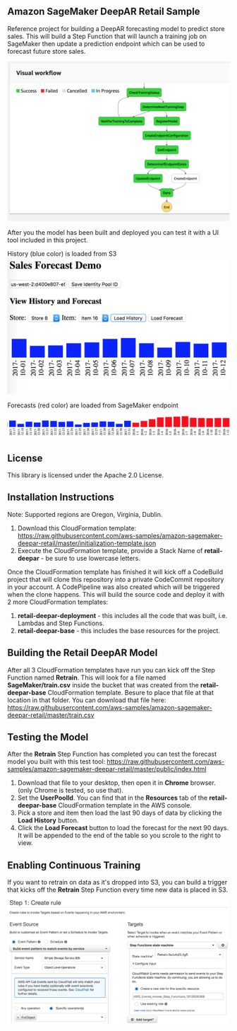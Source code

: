 ## Amazon SageMaker DeepAR Retail Sample

Reference project for building a DeepAR forecasting model to predict store sales. This will build a Step Function that will launch a training job on SageMaker then update a prediction endpoint which can be used to forecast future store sales.

![Retrain Step Function](./documentation/RetrainStepFunction.png)

After you the model has been built and deployed you can test it with a UI tool included in this project.

History (blue color) is loaded from S3
![Load History](./documentation/LoadHistory.png)

Forecasts (red color) are loaded from SageMaker endpoint
![Load Forecast](./documentation/LoadForecast.png)

## License

This library is licensed under the Apache 2.0 License. 

## Installation Instructions

Note: Supported regions are Oregon, Virginia, Dublin.

1. Download this CloudFormation template: https://raw.githubusercontent.com/aws-samples/amazon-sagemaker-deepar-retail/master/initialization-template.json
2. Execute the CloudFormation template, provide a Stack Name of **retail-deepar** - be sure to use lowercase letters.

Once the CloudFormation template has finished it will kick off a CodeBuild project that will clone this repository into a private CodeCommit repository in your account. A CodePipeline was also created which will be triggered when the clone happens. This will build the source code and deploy it with 2 more CloudFormation templates:

1. **retail-deepar-deployment** - this includes all the code that was built, i.e. Lambdas and Step Functions.
2. **retail-deepar-base** - this includes the base resources for the project.

## Building the Retail DeepAR Model

After all 3 CloudFormation templates have run you can kick off the Step Function named **Retrain**. This will look for a file named **SageMaker/train.csv** inside the bucket that was created from the **retail-deepar-base** CloudFormation template. Besure to place that file at that location in that folder. You can download that file here: https://raw.githubusercontent.com/aws-samples/amazon-sagemaker-deepar-retail/master/train.csv

## Testing the Model

After the **Retrain** Step Function has completed you can test the forecast model you built with this test tool:
https://raw.githubusercontent.com/aws-samples/amazon-sagemaker-deepar-retail/master/public/index.html

1. Download that file to your desktop, then open it in **Chrome** browser. (only Chrome is tested, so use that). 
2. Set the **UserPoolId**. You can find that in the **Resources** tab of the **retail-deepar-base** CloudFormation template in the AWS console.
3. Pick a store and item then load the last 90 days of data by clicking the **Load History** button.
4. Click the **Load Forecast** button to load the forecast for the next 90 days. It will be appended to the end of the table so you scrole to the right to view.

## Enabling Continuous Training

If you want to retrain on data as it's dropped into S3, you can build a trigger that kicks off the **Retrain** Step Function every time new data is placed in S3.

![S3 Trigger](./documentation/S3Trigger.png)
